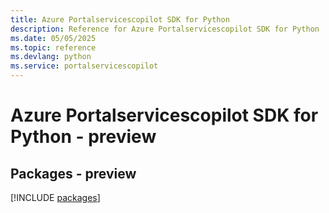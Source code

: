 ```yaml
---
title: Azure Portalservicescopilot SDK for Python
description: Reference for Azure Portalservicescopilot SDK for Python
ms.date: 05/05/2025
ms.topic: reference
ms.devlang: python
ms.service: portalservicescopilot
---
```

# Azure Portalservicescopilot SDK for Python - preview
## Packages - preview
[!INCLUDE [packages](portalservicescopilot-index.md)]